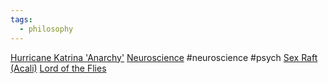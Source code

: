 ```yaml
---
tags:
  - philosophy
---
```

[Hurricane Katrina 'Anarchy'](https://www.researchgate.net/publication/248994712_Katrina_and_Anarchy_A_content_analysis_of_a_new_disaster_myth)
[Neuroscience](https://www.ncbi.nlm.nih.gov/books/NBK50991/) #neuroscience #psych 
[Sex Raft (Acali)](https://en.wikipedia.org/wiki/Acali)
[Lord of the Flies](https://allthatsinteresting.com/robbers-cave-experiment)
